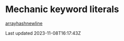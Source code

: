 # Mechanic keyword literals

[array](/platform/liquid/keyword-literals/array)[hash](/platform/liquid/keyword-literals/hash)[newline](/platform/liquid/keyword-literals/newline)

Last updated 2023-11-08T16:17:43Z